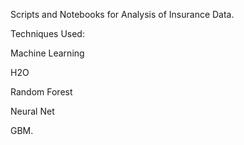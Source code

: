Scripts and Notebooks for Analysis of Insurance Data.

Techniques Used:

Machine Learning

H2O

Random Forest

Neural Net

GBM.
